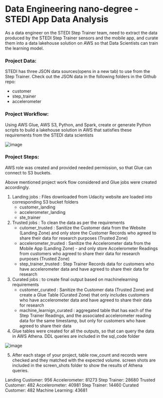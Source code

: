# Data Engineering nano-degree - STEDI App Data Analysis

As a data engineer on the STEDI Step Trainer team,  need to extract the data produced by the STEDI Step Trainer sensors and the mobile app, and curate them into a data lakehouse solution on AWS so that Data Scientists can train the learning model.



### Project Data:
STEDI has three JSON data sources(opens in a new tab) to use from the Step Trainer. Check out the JSON data in the following folders in the Github repo:

- customer
- step_trainer
- accelerometer


### Project Workflow:

Using AWS Glue, AWS S3, Python, and Spark, create or generate Python scripts to build a lakehouse solution in AWS that satisfies these requirements from the STEDI data scientists

![image](https://github.com/user-attachments/assets/47e2ab38-13b6-4413-a107-a76dfd42c975)



### Project Steps:
AWS role was created and provided needed permission,  so that Glue can connect to S3 buckets.

Above mentioned project work flow considered and Glue jobs were created accordingly.
1. Landing jobs : Files downloaded from Udacity website are loaded into corresponding S3 bucket folders
   - customer_landing
   - accelerometer_landing
   - ste_trainer
2. Trusted jobs :  To clean the data as per the requirements
   - cutomer_trusted  :  Sanitize the Customer data from the Website (Landing Zone) and only store the Customer Records who agreed to share their data for research purposes (Trusted Zone)
   - accelerometer_trusted  : Sanitize the Accelerometer data from the Mobile App (Landing Zone) - and only store Accelerometer Readings from customers who agreed to share their data for research purposes (Trusted Zone)
   - step_trainer_trusted :  Step Trainer Records data for customers who have accelerometer data and have agreed to share their data for research
3. Curated jobs :  to create final output based on machinelearning requirements
   - customer_curated :  Sanitize the Customer data (Trusted Zone) and create a Glue Table (Curated Zone) that only includes customers who have accelerometer data and have agreed to share their data for research
   - machine_learnign_curated :  aggregated table that has each of the Step Trainer Readings, and the associated accelerometer reading data for the same timestamp, but only for customers who have agreed to share their data
4. Glue tables were created for all the outputs,  so that can query the data in AWS Athena. DDL queries are included in the sql_code folder

![image](https://github.com/user-attachments/assets/ed0960b3-db3e-4460-9a06-84bfacb40ce3)

5. After each stage of your project, table row_count and records were checked and they matched with the expected volume.  screen shots are included in the screen_shots folder to show the results of Athena queries.
  
Landing
   Customer: 956
   Accelerometer: 81273
   Step Trainer: 28680
Trusted
   Customer: 482
   Accelerometer: 40981
   Step Trainer: 14460
Curated
   Customer: 482
   Machine Learning: 43681







